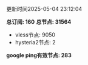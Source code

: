 更新时间2025-05-04 23:12:04

**总订阅: 160**
**总节点: 31564**
- vless节点: 9050
- hysteria2节点: 2

**google ping有效节点: 283**
